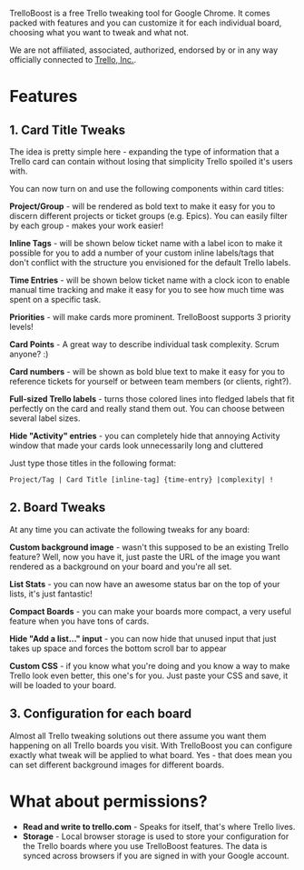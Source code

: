 TrelloBoost is a free Trello tweaking tool for Google Chrome. It comes packed with features and you can customize it for each individual board, choosing what you want to tweak and what not.

We are not affiliated, associated, authorized, endorsed by or in any way officially connected to [Trello, Inc.](http://www.trello.com).

# Features

## 1. Card Title Tweaks

The idea is pretty simple here - expanding the type of information that a Trello card can contain without losing that simplicity Trello spoiled it's users with.

You can now turn on and use the following components within card titles:

**Project/Group** - will be rendered as bold text to make it easy for you to discern different projects or ticket groups (e.g. Epics). You can easily filter by each group - makes your work easier!

**Inline Tags** - will be shown below ticket name with a label icon to make it possible for you to add a number of your custom inline labels/tags that don't conflict with the structure you envisioned for the default Trello labels.

**Time Entries** - will be shown below ticket name with a clock icon to enable manual time tracking and make it easy for you to see how much time was spent on a specific task.

**Priorities** - will make cards more prominent. TrelloBoost supports 3 priority levels!

**Card Points** - A great way to describe individual task complexity. Scrum anyone? :)

**Card numbers** - will be shown as bold blue text to make it easy for you to reference tickets for yourself or between team members (or clients, right?).

**Full-sized Trello labels** - turns those colored lines into fledged labels that fit perfectly on the card and really stand them out. You can choose between several label sizes.

**Hide "Activity" entries** - you can completely hide that annoying Activity window that made your cards look unnecessarily long and cluttered

Just type those titles in the following format:

```
Project/Tag | Card Title [inline-tag] {time-entry} |complexity| !
```

## 2. Board Tweaks

At any time you can activate the following tweaks for any board:

**Custom background image** - wasn't this supposed to be an existing Trello feature? Well, now you have it, just paste the URL of the image you want rendered as a background on your board and you're all set.

**List Stats** - you can now have an awesome status bar on the top of your lists, it's just fantastic!

**Compact Boards** - you can make your boards more compact, a very useful feature when you have tons of cards.

**Hide "Add a list..." input** - you can now hide that unused input that just takes up space and forces the bottom scroll bar to appear

**Custom CSS** - if you know what you're doing and you know a way to make Trello look even better, this one's for you. Just paste your CSS and save, it will be loaded to your board.

## 3. Configuration for each board

Almost all Trello tweaking solutions out there assume you want them happening on all Trello boards you visit. With TrelloBoost you can configure exactly what tweak will be applied to what board. Yes - that does mean you can set different background images for different boards.

# What about permissions?

* **Read and write to trello.com** - Speaks for itself, that's where Trello lives.
* **Storage** - Local browser storage is used to store your configuration for the Trello boards where you use TrelloBoost features. The data is synced across browsers if you are signed in with your Google account.
